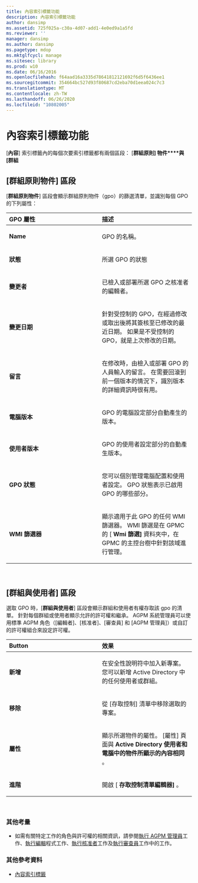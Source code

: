 ```yaml
---
title: 內容索引標籤功能
description: 內容索引標籤功能
author: dansimp
ms.assetid: 725f025a-c30a-4d07-add1-4e0ed9a1a5fd
ms.reviewer: ''
manager: dansimp
ms.author: dansimp
ms.pagetype: mdop
ms.mktglfcycl: manage
ms.sitesec: library
ms.prod: w10
ms.date: 06/16/2016
ms.openlocfilehash: f64aad16a3335d78641812121692f6d5f6436ee1
ms.sourcegitcommit: 354664bc527d93f80687cd2eba70d1eea024c7c3
ms.translationtype: MT
ms.contentlocale: zh-TW
ms.lasthandoff: 06/26/2020
ms.locfileid: "10802005"
---
```

# 內容索引標籤功能


[**內容**] 索引標籤內的每個次要索引標籤都有兩個區段： [**群組原則] 物件****與 [群組**

## [群組原則物件] 區段


[**群組原則物件**] 區段會顯示群組原則物件（gpo）的篩選清單，並識別每個 GPO 的下列屬性：

<table>
<colgroup>
<col width="50%" />
<col width="50%" />
</colgroup>
<thead>
<tr class="header">
<th align="left">GPO 屬性</th>
<th align="left">描述</th>
</tr>
</thead>
<tbody>
<tr class="odd">
<td align="left"><p><strong>Name</strong></p></td>
<td align="left"><p>GPO 的名稱。</p></td>
</tr>
<tr class="even">
<td align="left"><p><strong>狀態</strong></p></td>
<td align="left"><p>所選 GPO 的狀態</p></td>
</tr>
<tr class="odd">
<td align="left"><p><strong>變更者</strong></p></td>
<td align="left"><p>已檢入或部署所選 GPO 之核准者的編輯者。</p></td>
</tr>
<tr class="even">
<td align="left"><p><strong>變更日期</strong></p></td>
<td align="left"><p>針對受控制的 GPO，在經過修改或取出後將其簽核至已修改的最近日期。 如果是不受控制的 GPO，就是上次修改的日期。</p></td>
</tr>
<tr class="odd">
<td align="left"><p><strong>留言</strong></p></td>
<td align="left"><p>在修改時，由檢入或部署 GPO 的人員輸入的留言。 在需要回滾到前一個版本的情況下，識別版本的詳細資訊時很有用。</p></td>
</tr>
<tr class="even">
<td align="left"><p><strong>電腦版本</strong></p></td>
<td align="left"><p>GPO 的電腦設定部分自動產生的版本。</p></td>
</tr>
<tr class="odd">
<td align="left"><p><strong>使用者版本</strong></p></td>
<td align="left"><p>GPO 的使用者設定部分的自動產生版本。</p></td>
</tr>
<tr class="even">
<td align="left"><p><strong>GPO 狀態</strong></p></td>
<td align="left"><p>您可以個別管理電腦配置和使用者設定。 GPO 狀態表示已啟用 GPO 的哪些部分。</p></td>
</tr>
<tr class="odd">
<td align="left"><p><strong>WMI 篩選器</strong></p></td>
<td align="left"><p>顯示適用于此 GPO 的任何 WMI 篩選器。 WMI 篩選是在 GPMC 的 [ <strong> Wmi 篩選] </strong> 資料夾中，在 GPMC 的主控台樹中針對該域進行管理。</p></td>
</tr>
</tbody>
</table>

 

## [群組與使用者] 區段


選取 GPO 時，[**群組與使用者**] 區段會顯示群組和使用者有權存取該 gpo 的清單。 針對每個群組或使用者顯示允許的許可權和繼承。 AGPM 系統管理員可以使用標準 AGPM 角色（[編輯者]、[核准者]、[審查員] 和 [AGPM 管理員]）或自訂的許可權組合來設定許可權。

<table>
<colgroup>
<col width="50%" />
<col width="50%" />
</colgroup>
<thead>
<tr class="header">
<th align="left">Button</th>
<th align="left">效果</th>
</tr>
</thead>
<tbody>
<tr class="odd">
<td align="left"><p><strong>新增</strong></p></td>
<td align="left"><p>在安全性說明符中加入新專案。 您可以新增 Active Directory 中的任何使用者或群組。</p></td>
</tr>
<tr class="even">
<td align="left"><p><strong>移除</strong></p></td>
<td align="left"><p>從 [存取控制] 清單中移除選取的專案。</p></td>
</tr>
<tr class="odd">
<td align="left"><p><strong>屬性</strong></p></td>
<td align="left"><p>顯示所選物件的屬性。 [屬性] 頁面與 <strong> Active Directory 使用者和電腦中的物件所顯示的內容相同 </strong> 。</p></td>
</tr>
<tr class="even">
<td align="left"><p><strong>進階</strong></p></td>
<td align="left"><p>開啟 [ <strong> 存取控制清單編輯器] </strong> 。</p></td>
</tr>
</tbody>
</table>

 

### 其他考量

-   如需有關特定工作的角色與許可權的相關資訊，請參閱[執行 AGPM 管理員](performing-agpm-administrator-tasks-agpm30ops.md)工作、[執行編輯](performing-editor-tasks-agpm30ops.md)程式工作、[執行核准者](performing-approver-tasks-agpm30ops.md)工作及[執行審查員](performing-reviewer-tasks-agpm30ops.md)工作中的工作。

### 其他參考資料

-   [內容索引標籤](contents-tab-agpm30ops.md)

 

 





